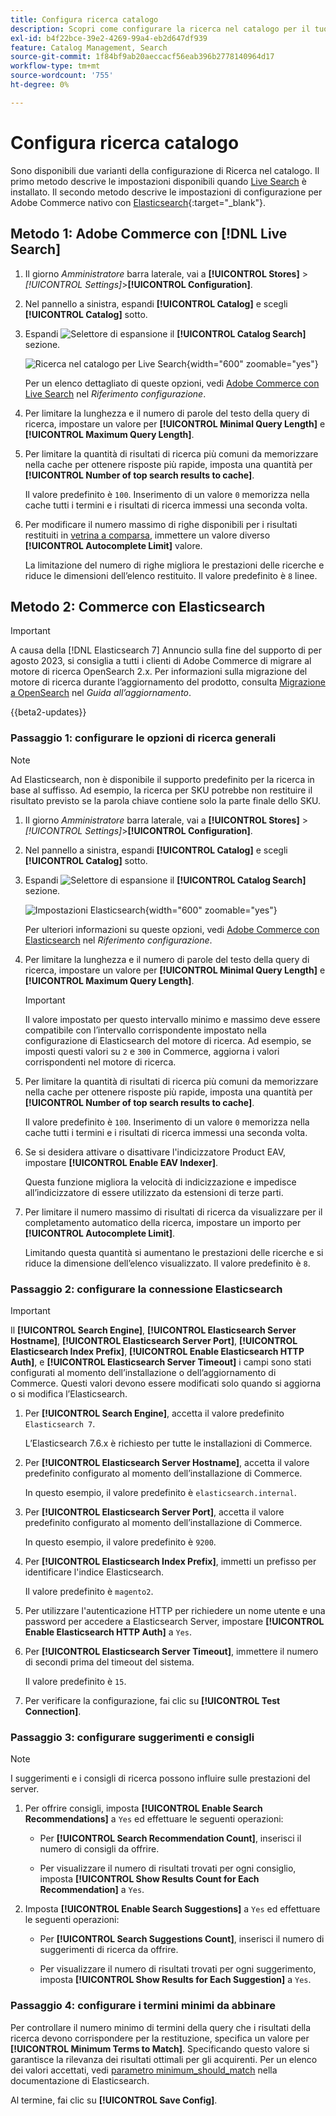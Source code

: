 ```yaml
---
title: Configura ricerca catalogo
description: Scopri come configurare la ricerca nel catalogo per il tuo store.
exl-id: b4f22bce-39e2-4269-99a4-eb2d647df939
feature: Catalog Management, Search
source-git-commit: 1f84bf9ab20aeccacf56eab396b2778140964d17
workflow-type: tm+mt
source-wordcount: '755'
ht-degree: 0%

---
```


# Configura ricerca catalogo

Sono disponibili due varianti della configurazione di Ricerca nel catalogo. Il primo metodo descrive le impostazioni disponibili quando [Live Search](https://experienceleague.adobe.com/docs/commerce-merchant-services/live-search/overview.html) è installato. Il secondo metodo descrive le impostazioni di configurazione per Adobe Commerce nativo con [Elasticsearch][1]{:target=&quot;_blank&quot;}.

## Metodo 1: Adobe Commerce con [!DNL Live Search]

1. Il giorno _Amministratore_ barra laterale, vai a **[!UICONTROL Stores]** > _[!UICONTROL Settings]_>**[!UICONTROL Configuration]**.

1. Nel pannello a sinistra, espandi **[!UICONTROL Catalog]** e scegli **[!UICONTROL Catalog]** sotto.

1. Espandi ![Selettore di espansione](../assets/icon-display-expand.png) il **[!UICONTROL Catalog Search]** sezione.

   ![Ricerca nel catalogo per Live Search](../configuration-reference/catalog/assets/catalog-search-live-search.png){width="600" zoomable="yes"}

   Per un elenco dettagliato di queste opzioni, vedi [Adobe Commerce con Live Search](../configuration-reference/catalog/catalog.md#adobe-commerce-with-live-search) nel _Riferimento configurazione_.

1. Per limitare la lunghezza e il numero di parole del testo della query di ricerca, impostare un valore per **[!UICONTROL Minimal Query Length]** e **[!UICONTROL Maximum Query Length]**.

1. Per limitare la quantità di risultati di ricerca più comuni da memorizzare nella cache per ottenere risposte più rapide, imposta una quantità per **[!UICONTROL Number of top search results to cache]**.

   Il valore predefinito è `100`. Inserimento di un valore `0` memorizza nella cache tutti i termini e i risultati di ricerca immessi una seconda volta.

1. Per modificare il numero massimo di righe disponibili per i risultati restituiti in [vetrina a comparsa](https://experienceleague.adobe.com/docs/commerce-merchant-services/live-search/live-search-storefront/quick-tour.html), immettere un valore diverso **[!UICONTROL Autocomplete Limit]** valore.

   La limitazione del numero di righe migliora le prestazioni delle ricerche e riduce le dimensioni dell’elenco restituito. Il valore predefinito è `8` linee.

## Metodo 2: Commerce con Elasticsearch

>[!IMPORTANT]
>
>A causa della [!DNL Elasticsearch 7] Annuncio sulla fine del supporto di per agosto 2023, si consiglia a tutti i clienti di Adobe Commerce di migrare al motore di ricerca OpenSearch 2.x. Per informazioni sulla migrazione del motore di ricerca durante l’aggiornamento del prodotto, consulta [Migrazione a OpenSearch](https://experienceleague.adobe.com/docs/commerce-operations/upgrade-guide/prepare/opensearch-migration.html) nel _Guida all’aggiornamento_.

{{beta2-updates}}

### Passaggio 1: configurare le opzioni di ricerca generali

>[!NOTE]
>
>Ad Elasticsearch, non è disponibile il supporto predefinito per la ricerca in base al suffisso. Ad esempio, la ricerca per SKU potrebbe non restituire il risultato previsto se la parola chiave contiene solo la parte finale dello SKU.

1. Il giorno _Amministratore_ barra laterale, vai a **[!UICONTROL Stores]** > _[!UICONTROL Settings]_>**[!UICONTROL Configuration]**.

1. Nel pannello a sinistra, espandi **[!UICONTROL Catalog]** e scegli **[!UICONTROL Catalog]** sotto.

1. Espandi ![Selettore di espansione](../assets/icon-display-expand.png) il **[!UICONTROL Catalog Search]** sezione.

   ![Impostazioni Elasticsearch](../configuration-reference/catalog/assets/catalog-search-elasticsearch.png){width="600" zoomable="yes"}

   Per ulteriori informazioni su queste opzioni, vedi [Adobe Commerce con Elasticsearch](../configuration-reference/catalog/catalog.md#adobe-commerce-with-elasticsearch) nel _Riferimento configurazione_.

1. Per limitare la lunghezza e il numero di parole del testo della query di ricerca, impostare un valore per **[!UICONTROL Minimal Query Length]** e **[!UICONTROL Maximum Query Length]**.

   >[!IMPORTANT]
   >
   >Il valore impostato per questo intervallo minimo e massimo deve essere compatibile con l’intervallo corrispondente impostato nella configurazione di Elasticsearch del motore di ricerca. Ad esempio, se imposti questi valori su `2` e `300` in Commerce, aggiorna i valori corrispondenti nel motore di ricerca.

1. Per limitare la quantità di risultati di ricerca più comuni da memorizzare nella cache per ottenere risposte più rapide, imposta una quantità per **[!UICONTROL Number of top search results to cache]**.

   Il valore predefinito è `100`. Inserimento di un valore `0` memorizza nella cache tutti i termini e i risultati di ricerca immessi una seconda volta.

1. Se si desidera attivare o disattivare l&#39;indicizzatore Product EAV, impostare **[!UICONTROL Enable EAV Indexer]**.

   Questa funzione migliora la velocità di indicizzazione e impedisce all’indicizzatore di essere utilizzato da estensioni di terze parti.

1. Per limitare il numero massimo di risultati di ricerca da visualizzare per il completamento automatico della ricerca, impostare un importo per **[!UICONTROL Autocomplete Limit]**.

   Limitando questa quantità si aumentano le prestazioni delle ricerche e si riduce la dimensione dell’elenco visualizzato. Il valore predefinito è `8`.

### Passaggio 2: configurare la connessione Elasticsearch

>[!IMPORTANT]
>
>Il **[!UICONTROL Search Engine]**, **[!UICONTROL Elasticsearch Server Hostname]**, **[!UICONTROL Elasticsearch Server Port]**, **[!UICONTROL Elasticsearch Index Prefix]**, **[!UICONTROL Enable Elasticsearch HTTP Auth]**, e **[!UICONTROL Elasticsearch Server Timeout]** i campi sono stati configurati al momento dell’installazione o dell’aggiornamento di Commerce. Questi valori devono essere modificati solo quando si aggiorna o si modifica l’Elasticsearch.

1. Per **[!UICONTROL Search Engine]**, accetta il valore predefinito `Elasticsearch 7`.

   L’Elasticsearch 7.6.x è richiesto per tutte le installazioni di Commerce.

1. Per **[!UICONTROL Elasticsearch Server Hostname]**, accetta il valore predefinito configurato al momento dell’installazione di Commerce.

   In questo esempio, il valore predefinito è `elasticsearch.internal`.

1. Per **[!UICONTROL Elasticsearch Server Port]**, accetta il valore predefinito configurato al momento dell’installazione di Commerce.

   In questo esempio, il valore predefinito è `9200`.

1. Per **[!UICONTROL Elasticsearch Index Prefix]**, immetti un prefisso per identificare l&#39;indice Elasticsearch.

   Il valore predefinito è `magento2`.

1. Per utilizzare l&#39;autenticazione HTTP per richiedere un nome utente e una password per accedere a Elasticsearch Server, impostare **[!UICONTROL Enable Elasticsearch HTTP Auth]** a `Yes`.

1. Per **[!UICONTROL Elasticsearch Server Timeout]**, immettere il numero di secondi prima del timeout del sistema.

   Il valore predefinito è `15`.

1. Per verificare la configurazione, fai clic su **[!UICONTROL Test Connection]**.

### Passaggio 3: configurare suggerimenti e consigli

>[!NOTE]
>
>I suggerimenti e i consigli di ricerca possono influire sulle prestazioni del server.

1. Per offrire consigli, imposta **[!UICONTROL Enable Search Recommendations]** a `Yes` ed effettuare le seguenti operazioni:

   - Per **[!UICONTROL Search Recommendation Count]**, inserisci il numero di consigli da offrire.

   - Per visualizzare il numero di risultati trovati per ogni consiglio, imposta **[!UICONTROL Show Results Count for Each Recommendation]** a `Yes`.

1. Imposta **[!UICONTROL Enable Search Suggestions]** a `Yes` ed effettuare le seguenti operazioni:

   - Per **[!UICONTROL Search Suggestions Count]**, inserisci il numero di suggerimenti di ricerca da offrire.

   - Per visualizzare il numero di risultati trovati per ogni suggerimento, imposta **[!UICONTROL Show Results for Each Suggestion]** a `Yes`.

### Passaggio 4: configurare i termini minimi da abbinare

Per controllare il numero minimo di termini della query che i risultati della ricerca devono corrispondere per la restituzione, specifica un valore per **[!UICONTROL Minimum Terms to Match]**. Specificando questo valore si garantisce la rilevanza dei risultati ottimali per gli acquirenti. Per un elenco dei valori accettati, vedi [parametro minimum_should_match](https://www.elastic.co/guide/en/elasticsearch/reference/current/query-dsl-minimum-should-match.html) nella documentazione di Elasticsearch.

Al termine, fai clic su **[!UICONTROL Save Config]**.

[1]: https://experienceleague.adobe.com/docs/commerce-operations/installation-guide/prerequisites/search-engine/overview.html
[2]: https://experienceleague.adobe.com/docs/commerce-operations/configuration-guide/search/overview-search.html
